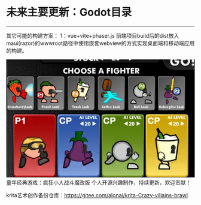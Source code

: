 # 未来主要更新：Godot目录
___

其它可能的构建方案：
1：vue+vite+phaser.js 前端项目build后的dist放入maui(razor)的wwwroot路径中使用嵌套webview的方式实现桌面端和移动端应用的构建。

![Snipaste_2025-03-31_20-59-19.png](Snipaste_2025-03-31_20-59-19.png)
童年经典游戏：疯狂小人战斗魔改版
个人开源兴趣制作，持续更新，欢迎贡献！

 krita艺术创作备份仓库：https://gitee.com/alonai/krita-Crazy-villains-brawl